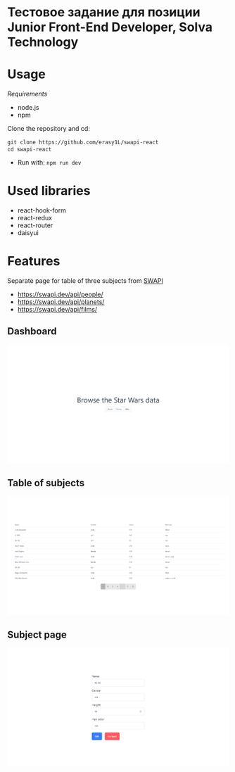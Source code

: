 # Тестовое задание для позиции Junior Front-End Developer, Solva Technology

# Usage

*Requirements*

- node.js
- npm

Clone the repository and cd:

```
git clone https://github.com/erasy1L/swapi-react
cd swapi-react
```

- Run with: ``npm run dev``

# Used libraries

- react-hook-form
- react-redux
- react-router
- daisyui

# Features

Separate page for table of three subjects from [SWAPI](https://swapi.dev/)

- https://swapi.dev/api/people/
- https://swapi.dev/api/planets/
- https://swapi.dev/api/films/

## Dashboard

![dashboard](./images/image2.png)

## Table of subjects

![people table](./images/image1.png)

## Subject page

![subject page](./images/image3.png)